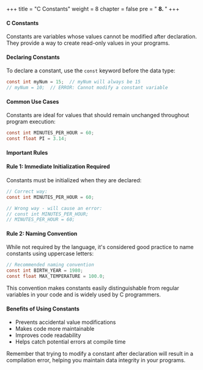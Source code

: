 +++
title = "C Constants"
weight = 8
chapter = false
pre = " <b> 8. </b> "
+++

#### C Constants

Constants are variables whose values cannot be modified after declaration. They provide a way to create read-only values in your programs.

#### Declaring Constants

To declare a constant, use the `const` keyword before the data type:

```c
const int myNum = 15;  // myNum will always be 15
// myNum = 10;  // ERROR: Cannot modify a constant variable
```

#### Common Use Cases

Constants are ideal for values that should remain unchanged throughout program execution:

```c
const int MINUTES_PER_HOUR = 60;
const float PI = 3.14;
```

#### Important Rules

#### Rule 1: Immediate Initialization Required

Constants must be initialized when they are declared:

```c
// Correct way:
const int MINUTES_PER_HOUR = 60;

// Wrong way - will cause an error:
// const int MINUTES_PER_HOUR;
// MINUTES_PER_HOUR = 60;
```

#### Rule 2: Naming Convention

While not required by the language, it's considered good practice to name constants using uppercase letters:

```c
// Recommended naming convention
const int BIRTH_YEAR = 1980;
const float MAX_TEMPERATURE = 100.0;
```

This convention makes constants easily distinguishable from regular variables in your code and is widely used by C programmers.

#### Benefits of Using Constants

- Prevents accidental value modifications
- Makes code more maintainable
- Improves code readability
- Helps catch potential errors at compile time

Remember that trying to modify a constant after declaration will result in a compilation error, helping you maintain data integrity in your programs.
